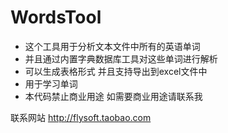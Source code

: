 # WordsTool
* 这个工具用于分析文本文件中所有的英语单词
* 并且通过内置字典数据库工具对这些单词进行解析
* 可以生成表格形式 并且支持导出到excel文件中
* 用于学习单词
* 本代码禁止商业用途 如需要商业用途请联系我

联系网站 http://flysoft.taobao.com